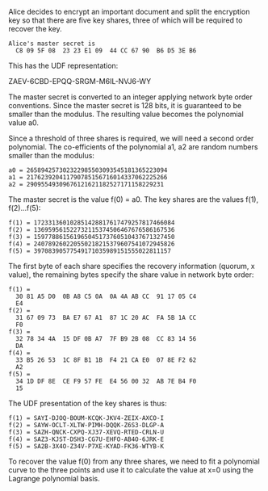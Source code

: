 
Alice decides to encrypt an important document and split the encryption key so that
there are five key shares, three of which will be required to recover the key.

~~~~
Alice's master secret is
  C8 09 5F 08  23 23 E1 09  44 CC 67 90  B6 D5 3E B6
~~~~

This has the UDF representation:

ZAEV-6CBD-EPQQ-SRGM-M6IL-NVJ6-WY

The master secret is converted to an integer applying network byte order conventions.
Since the master secret is 128 bits, it is guaranteed to be smaller than the modulus.
The resulting value becomes the polynomial value a0.

Since a threshold of three shares is required, we will need a second order polynomial.
The co-efficients of the polynomial a1, a2 are random numbers smaller than the 
modulus:

~~~~
a0 = 265894257302322985503093545181365223094
a1 = 217623920411790785156716014337062225266
a2 = 29095549309676121621182527171158229231
~~~~

The master secret is the value f(0) = a0. The key shares are the values f(1), f(2)...f(5):

~~~~
f(1) = 172331360102851428817617479257817466084
f(2) = 136959561522732115374506467676586167536
f(3) = 159778861561965045173760510437671327450
f(4) = 240789260220550218215379607541072945826
f(5) = 39708390577549171035989151555022811157
~~~~

The first byte of each share specifies the recovery information (quorum, x value), the
remaining bytes specify the share value in network byte order:

~~~~
f(1) = 
  30 81 A5 D0  0B A8 C5 0A  0A 4A AB CC  91 17 05 C4
  E4
f(2) = 
  31 67 09 73  BA E7 67 A1  87 1C 20 AC  FA 5B 1A CC
  F0
f(3) = 
  32 78 34 4A  15 DF 0B A7  7F B9 2B 08  CC 83 14 56
  DA
f(4) = 
  33 B5 26 53  1C 8F B1 1B  F4 21 CA E0  07 8E F2 62
  A2
f(5) = 
  34 1D DF 8E  CE F9 57 FE  E4 56 00 32  AB 7E B4 F0
  15
~~~~

The UDF presentation of the key shares is thus:

~~~~
f(1) = SAYI-DJOQ-BOUM-KCQK-JKV4-ZEIX-AXCO-I
f(2) = SAYW-OCLT-XLTW-PIMH-DQQK-Z6S3-DLGP-A
f(3) = SAZH-QNCK-CXPQ-XJ37-XEVQ-RTED-CRLN-U
f(4) = SAZ3-KJST-DSH3-CG7U-EHFO-AB4O-6JRK-E
f(5) = SA2B-3X4O-Z34V-P7XE-KYAD-FK36-WTYB-K
~~~~

To recover the value f(0) from any three shares, we need to fit a polynomial curve to 
the three points and use it to calculate the value at x=0 using the Lagrange polynomial
basis.
